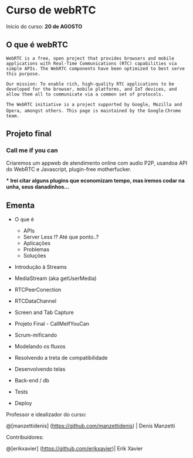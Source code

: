 # Curso de webRTC
Início do curso: __20 de AGOSTO__

## O que é webRTC

``WebRTC is a free, open project that provides browsers and mobile applications with Real-Time Communications (RTC) capabilities via``
``simple APIs. The WebRTC components have been optimized to best serve this purpose.``

``Our mission: To enable rich, high-quality RTC applications to be developed for the browser, mobile platforms, and IoT devices, and``
``allow them all to communicate via a common set of protocols.``

``The WebRTC initiative is a project supported by Google, Mozilla and Opera, amongst others. This page is maintained by the Google``
``Chrome team.``


## Projeto final
### Call me if you can

Criaremos um appweb de atendimento online com audio P2P, usandoa API do WebRTC e Javascript, plugin-free motherfucker.

__* Irei citar alguns plugins que economizam tempo, mas iremos codar na unha, seus danadinhos...__

## Ementa

- O que é
  - APIs
  - Server Less !? Até que ponto..?
  - Aplicações
  - Problemas
  - Soluções

- Introdução à Streams

- MediaStream (aka getUserMedia)
- RTCPeerConection
- RTCDataChannel
- Screen and Tab Capture

- Projeto Final - CallMeIfYouCan
 - Scrum-mificando
 - Modelando os fluxos
 - Resolvendo a treta de compatibilidade
 - Desenvolvendo telas
 - Back-end / db
 - Tests
 - Deploy


 Professor e idealizador do curso:

 @[manzettidenis] (https://github.com/manzettidenis) | Denis Manzetti

 Contribuidores:

 @[erikxavier] (https://github.com/erikxavier)| Erik Xavier
